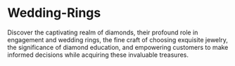 # Wedding-Rings
Discover the captivating realm of diamonds, their profound role in engagement and wedding rings, the fine craft of choosing exquisite jewelry, the significance of diamond education, and empowering customers to make informed decisions while acquiring these invaluable treasures.
